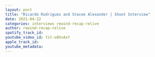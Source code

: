 ```yaml
---
layout: post
title: "Ricardo Rodriguez and Stacee Alexander | Shoot Interview"
date: 2021-04-22
categories: interviews rewind-recap-relive
author: rewind-recap-relive
spotify_track_id: 
youtube_video_id: tit-o8XvAxY
apple_track_id: 
youtube_metadata: 
---
```

